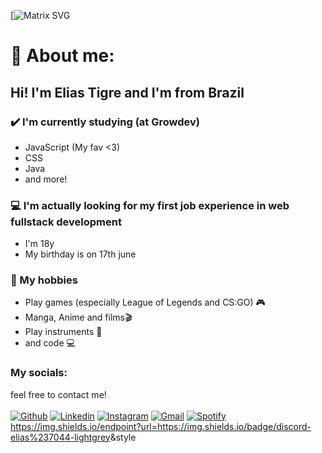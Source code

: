 
[![Matrix SVG](https://raw.githubusercontent.com/rodrigograca31/rodrigograca31/master/matrix.svg)

<!-- # 👀 Hi mate! 👋🏻 -->

# 🤔 About me:

## Hi! I'm Elias Tigre and I'm from Brazil 

### ✔️ I'm currently studying (at Growdev)
- JavaScript (My fav <3)
- CSS
- Java
- and more!

### 💻 I'm actually looking for my first job experience in web fullstack development
- I'm 18y
- My birthday is on 17th june

### 💭 My hobbies
- Play games (especially League of Legends and CS:GO) 🎮
- Manga, Anime and films🎬
- Play instruments 🎸
- and code 💻

### My socials:
feel free to contact me! <br/>
<br/>
[![Github](https://img.shields.io/badge/-Github-333?style=flat&logo=Github&logoColor=white)](https://github.com/eliastigre17)
[![Linkedin](https://img.shields.io/badge/-LinkedIn-blue?style=flat&logo=Linkedin&logoColor=white)](https://www.linkedin.com/in/elias-tigre-09a656234/)
[![Instagram](https://img.shields.io/badge/-Instagram-c13584?style=flat&labelColor=c13584&logo=instagram&logoColor=white)](https://www.instagram.com/tigrelias/)
[![Gmail](https://img.shields.io/badge/-Gmail-c14438?style=flat&logo=Gmail&logoColor=white)](mailto:eliaslinkedin17@gmail.com)
[![Spotify](https://img.shields.io/badge/-Spotify-1DB954?style=flat&logo=Spotify&logoColor=white)](https://open.spotify.com/user/12173922231?si=4dac6b1620094b98)
https://img.shields.io/endpoint?url=<https://img.shields.io/badge/discord-elias%237044-lightgrey>&style<STYLE>
<!-- 
### I really like super heroes and my fav is batman!




---





